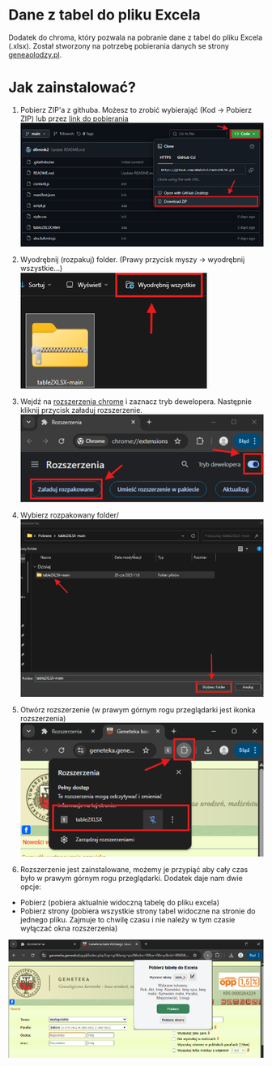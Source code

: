 # Dane z tabel do pliku Excela

Dodatek do chroma, który pozwala na pobranie dane z tabel do pliku Excela (.xlsx). Został stworzony na potrzebę pobierania danych se strony [geneaolodzy.pl](https://geneszukacz.genealodzy.pl/).

# Jak zainstalować?

1. Pobierz ZIP'a z githuba. Możesz to zrobić wybierająć (Kod -> Pobierz ZIP) lub przez [link do pobierania](https://github.com/d0minik2/table2XLSX/archive/refs/heads/main.zip)\
![Pobieranie ZIP'a](./tutorial/tutorial1.png "tutorial1")


2. Wyodrębnij (rozpakuj) folder. (Prawy przycisk myszy -> wyodrębnij wszystkie...)\
![Rozpakowanie ZIP'a](./tutorial/tutorial2.png "tutorial2")

3. Wejdź na [rozszerzenia chrome](chrome://extensions/) i zaznacz tryb dewelopera. Następnie kliknij przycisk załaduj rozszerzenie. \
![Załadowanie](./tutorial/tutorial3.png "tutorial3")

4. Wybierz rozpakowany folder/ \
![Wybieranie folderu](./tutorial/tutorial4.png "tutorial4")

5. Otwórz rozszerzenie (w prawym górnym rogu przeglądarki jest ikonka rozszerzenia) \
![Wybieranie rozszerzenia](./tutorial/tutorial5.png "tutorial5")

6. Rozszerzenie jest zainstalowane, możemy je przypiąć aby cały czas było w prawym górnym rogu przeglądarki.
Dodatek daje nam dwie opcje:
- Pobierz (pobiera aktualnie widoczną tabelę do pliku excela)
- Pobierz strony (pobiera wszystkie strony tabel widoczne na stronie do jednego pliku. Zajmuje to chwilę czasu i nie należy w tym czasie wyłączać okna rozszerzenia)

![Działanie rozszerzenia](./tutorial/tutorial6.png "tutorial6")
